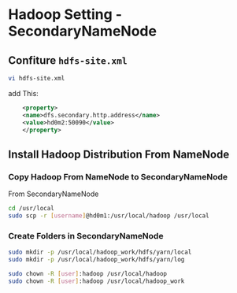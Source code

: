 # Hadoop Setting - SecondaryNameNode


## Confiture ```hdfs-site.xml```

```sh
vi hdfs-site.xml
```

add This: 
```xml
    <property>
    <name>dfs.secondary.http.address</name>
    <value>hd0m2:50090</value>
    </property>
```

## Install Hadoop Distribution From NameNode

### Copy Hadoop From NameNode to SecondaryNameNode

From SecondaryNameNode

```sh
cd /usr/local
sudo scp -r [username]@hd0m1:/usr/local/hadoop /usr/local
```

### Create Folders in SecondaryNameNode
```sh
sudo mkdir -p /usr/local/hadoop_work/hdfs/yarn/local
sudo mkdir -p /usr/local/hadoop_work/hdfs/yarn/log

sudo chown -R [user]:hadoop /usr/local/hadoop
sudo chown -R [user]:hadoop /usr/local/hadoop_work
```
